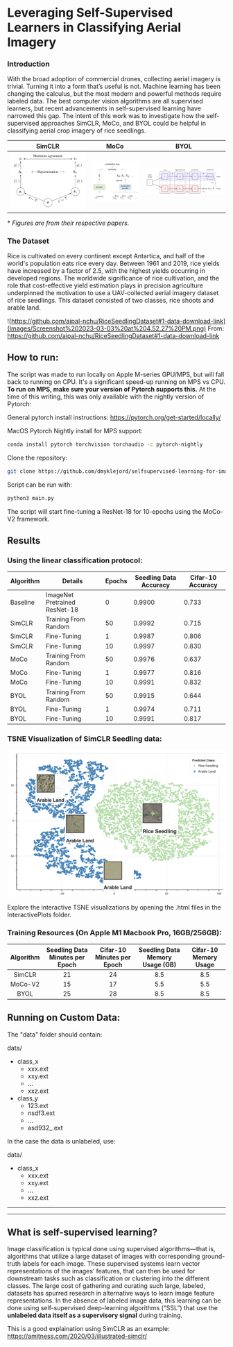 # Leveraging Self-Supervised Learners in Classifying Aerial Imagery

### Introduction
With the broad adoption of commercial drones, collecting aerial imagery is trivial. Turning it into a form that’s useful is not. Machine learning has been changing the calculus, but the most modern and powerful methods require labeled data. The best computer vision algorithms are all supervised learners, but recent advancements in self-supervised learning have narrowed this gap. The intent of this work was to investigate how the self-supervised approaches SimCLR, MoCo, and BYOL could be helpful in classifying aerial crop imagery of rice seedlings.


| SimCLR | MoCo | BYOL |
| :---: | :---: | :--: |
| ![SimCLR](Images/Screenshot%202023-03-03%20at%204.19.39%20PM.png) | ![MoCo](Images/Screenshot%202023-03-03%20at%204.22.56%20PM.png) | ![BYOL](Images/Screenshot%202023-03-03%20at%204.23.55%20PM.png) |

\* *Figures are from their respective papers.*

### The Dataset
Rice is cultivated on every continent except Antartica, and half of the world's population eats rice every day. Between 1961 and 2019, rice yields have increased by a factor of 2.5, with the highest yields occurring in developed regions. The worldwide significance of rice cultivation, and the role that cost-effective yield estimation plays in precision agriculture underpinned the motivation to use a UAV-collected aerial imagery dataset of rice seedlings. This dataset consisted of two classes, rice shoots and arable land. 


![https://github.com/aipal-nchu/RiceSeedlingDataset#1-data-download-link](Images/Screenshot%202023-03-03%20at%204.52.27%20PM.png)
From: https://github.com/aipal-nchu/RiceSeedlingDataset#1-data-download-link

## How to run:
The script was made to run locally on Apple M-series GPU/MPS, but will fall back to running on CPU. It's a significant speed-up running on MPS vs CPU. **To run on MPS, make sure your version of Pytorch supports this.** At the time of this writing, this was only available with the nightly version of Pytorch:

General pytorch install instructions:
https://pytorch.org/get-started/locally/

MacOS Pytorch Nightly install for MPS support:
```zsh
conda install pytorch torchvision torchaudio -c pytorch-nightly
```

Clone the repository:
```zsh
git clone https://github.com/dmyklejord/selfsupervised-learning-for-image-classification.git
```

Script can be run with:
```zsh
python3 main.py
```
The script will start fine-tuning a ResNet-18 for 10-epochs using the MoCo-V2 framework.

## Results
### Using the linear classification protocol:
| Algorithm | Details | Epochs | Seedling Data Accuracy | Cifar-10 Accuracy |
| --- | --- | --- | --- | --- |
| Baseline | ImageNet Pretrained ResNet-18 | 0 | 0.9900 | 0.733 |
| SimCLR | Training From Random | 50 | 0.9992 | 0.715 |
| SimCLR | Fine-Tuning | 1 | 0.9987 | 0.806 |
| SimCLR | Fine-Tuning | 10 | 0.9997 | 0.830 |
| MoCo | Training From Random | 50 | 0.9976 | 0.637 |
| MoCo | Fine-Tuning | 1 | 0.9977 | 0.816 |
| MoCo | Fine-Tuning | 10 | 0.9991 | 0.832 |
| BYOL | Training From Random | 50 | 0.9915 | 0.644 |
| BYOL | Fine-Tuning | 1 | 0.9974 | 0.711 |
| BYOL | Fine-Tuning | 10 | 0.9991 | 0.817 |

### TSNE Visualization of SimCLR Seedling data:
![SimCLR TSNE](Images/Screenshot%202023-03-03%20at%207.56.02%20PM.png)

Explore the interactive TSNE visualizations by opening the .html files in the InteractivePlots folder.

### Training Resources (On Apple M1 Macbook Pro, 16GB/256GB):
| Algorithm | Seedling Data Minutes per Epoch | Cifar-10 Minutes per Epoch | Seedling Data Memory Usage (GB) | Cifar-10 Memory Usage |
| :---: | :---: | :--: | :---: | :---: |
| SimCLR | 21 | 24 | 8.5 | 8.5 |
| MoCo-V2 | 15 | 17 | 5.5 | 5.5 |
| BYOL | 25 | 28 | 8.5 | 8.5 |


## Running on Custom Data:
The "data" folder 
should contain:

data/
- class_x
  - xxx.ext
  - xxy.ext
  - ...
  - xxz.ext
- class_y
  - 123.ext
  - nsdf3.ext
  - ...
  - asd932_.ext

In the case the data is unlabeled, use:

data/
- class_x
  - xxx.ext
  - xxy.ext
  - ...
  - xxz.ext


---
---

## What is self-supervised learning?
Image classification is typical done using supervised algorithms—that is, algorithms that utilize a large dataset of images with corresponding ground-truth labels for each image. These supervised systems learn vector representations of the images’ features, that can then be used for downstream tasks such as classification or clustering into the different classes. The large cost of gathering and curating such large, labeled, datasets has spurred research in alternative ways to learn image feature representations. In the absence of labeled image data, this learning can be done using self-supervised deep-learning algorithms (“SSL”) that use the **unlabeled data itself as a supervisory signal** during training.

This is a good explaination using SimCLR as an example: https://amitness.com/2020/03/illustrated-simclr/

